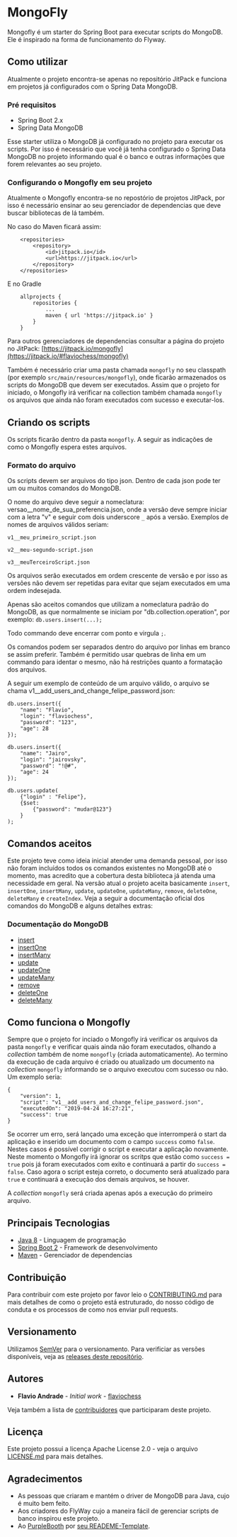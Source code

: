 # MongoFly

Mongofly é um starter do Spring Boot para executar scripts do MongoDB. Ele é inspirado na forma de funcionamento do Flyway.

## Como utilizar

Atualmente o projeto encontra-se apenas no repositório JitPack e funciona em projetos já configurados com o Spring Data MongoDB.

### Pré requisitos

* Spring Boot 2.x
* Spring Data MongoDB

Esse starter utiliza o MongoDB já configurado no projeto para executar os scripts. Por isso é necessário que você já tenha configurado o Spring Data MongoDB no projeto informando qual é o banco e outras informações que forem relevantes ao seu projeto.

### Configurando o Mongofly em seu projeto

Atualmente o Mongofly encontra-se no repostório de projetos JitPack, por isso é necessário ensinar ao seu gerenciador de dependencias que deve buscar bibliotecas de lá também.

No caso do Maven ficará assim:

```
    <repositories>
        <repository>
            <id>jitpack.io</id>
            <url>https://jitpack.io</url>
        </repository>
    </repositories>
```

E no Gradle

```
    allprojects {
		repositories {
			...
			maven { url 'https://jitpack.io' }
		}
	}
```

Para outros gerenciadores de dependencias consultar a página do projeto no JitPack: [https://jitpack.io/mongofly](https://jitpack.io/#flaviochess/mongofly)

Também é necessário criar uma pasta chamada `mongofly` no seu classpath (por exemplo `src/main/resources/mongofly`), onde ficarão armazenados os scripts do MongoDB que devem ser executados. Assim que o projeto for iniciado, o Mongofly irá verificar na collection também chamada `mongofly` os arquivos que ainda não foram executados com sucesso e executar-los.

## Criando os scripts

Os scripts ficarão dentro da pasta `mongofly`. A seguir as indicações de como o Mongofly espera estes arquivos.

### Formato do arquivo

Os scripts devem ser arquivos do tipo json. Dentro de cada json pode ter um ou muitos comandos do MongoDB.

O nome do arquivo deve seguir a nomeclatura: versao__nome_de_sua_preferencia.json, onde a versão deve sempre iniciar com a letra "v" e seguir com dois underscore `_` após a versão. Exemplos de nomes de arquivos válidos seriam:

```
v1__meu_primeiro_script.json

v2__meu-segundo-script.json

v3__meuTerceiroScript.json
```

Os arquivos serão executados em ordem crescente de versão e por isso as versões não devem ser repetidas para evitar que sejam executados em uma ordem indesejada.

Apenas são aceitos comandos que utilizam a nomeclatura padrão do MongoDB, as que normalmente se iniciam por "db.collection.operation", por exemplo: `db.users.insert(...);`

Todo commando deve encerrar com ponto e virgula `;`.

Os comandos podem ser separados dentro do arquivo por linhas em branco se assim preferir. Também é permitido usar quebras de linha em um commando para identar o mesmo, não há restrições quanto a formatação dos arquivos.

A seguir um exemplo de conteúdo de um arquivo válido, o arquivo se chama v1__add_users_and_change_felipe_password.json:

```
db.users.insert({
    "name": "Flavio",
    "login": "flaviochess",
    "password": "123",
    "age": 28
});

db.users.insert({
    "name": "Jairo",
    "login": "jairovsky",
    "password": "!@#",
    "age": 24
});

db.users.update(
    {"login" : "Felipe"}, 
    {$set: 
        {"password": "mudar@123"}
    }
);
```

## Comandos aceitos

Este projeto teve como ideia inicial atender uma demanda pessoal, por isso não foram incluídos todos os comandos existentes no MongoDB até o momento, mas acredito que a cobertura desta biblioteca já atenda uma necessidade em geral. Na versão atual o projeto aceita basicamente `insert`, `insertOne`, `insertMany`, `update`, `updateOne`, `updateMany`, `remove`, `deleteOne`, `deleteMany` e `createIndex`. Veja a seguir a documentação oficial dos comandos do MongoDB e alguns detalhes extras:

### Documentação do MongoDB

* [insert](https://docs.mongodb.com/manual/reference/method/db.collection.insert/)
* [insertOne](https://docs.mongodb.com/manual/reference/method/db.collection.insertOne/)
* [insertMany](https://docs.mongodb.com/manual/reference/method/db.collection.insertMany/)
* [update](https://docs.mongodb.com/manual/reference/method/db.collection.update/)
* [updateOne](https://docs.mongodb.com/manual/reference/method/db.collection.updateOne/)
* [updateMany](https://docs.mongodb.com/manual/reference/method/db.collection.updateMany/)
* [remove](https://docs.mongodb.com/manual/reference/method/db.collection.remove/)
* [deleteOne](https://docs.mongodb.com/manual/reference/method/db.collection.deleteOne/)
* [deleteMany](https://docs.mongodb.com/manual/reference/method/db.collection.deleteMany/)

## Como funciona o Mongofly

Sempre que o projeto for inciado o Mongofly irá verificar os arquivos da pasta `mongofly` e verificar quais ainda não foram executados, olhando a *collection* também de nome `mongofly` (criada automaticamente). Ao termino da execução de cada arquivo é criado ou atualizado um documento na *collection* `mongofly` informando se o arquivo executou com sucesso ou não. Um exemplo seria:

```
{
    "version": 1,
    "script": "v1__add_users_and_change_felipe_password.json",
    "executedOn": "2019-04-24 16:27:21",
    "success": true
}
```

Se ocorrer um erro, será lançado uma exceção que interromperá o start da aplicação e inserido um documento com o campo `success` como `false`. Nestes casos é possível corrigir o script e executar a aplicação novamente. Neste momento o Mongofly irá ignorar os scritps que estão como `success = true` pois já foram executados com exito e continuará a partir do `success = false`. Caso agora o script esteja correto, o documento será atualizado para `true` e continuará a execução dos demais arquivos, se houver.

A *collection* `mongofly` será criada apenas após a execução do primeiro arquivo.

## Principais Tecnologias

* [Java 8](https://www.oracle.com/technetwork/pt/java/javase/downloads/jdk8-downloads-2133151.html) - Linguagem de programação
* [Spring Boot 2](https://spring.io/projects/spring-boot) - Framework de desenvolvimento
* [Maven](https://maven.apache.org/) - Gerenciador de dependencias

## Contribuição

Para contribuir com este projeto por favor leio o [CONTRIBUTING.md](https://gist.github.com/PurpleBooth/b24679402957c63ec426) para mais detalhes de como o projeto está estruturado, do nosso código de conduta e os processos de como nos enviar pull requests.

## Versionamento

Utilizamos [SemVer](http://semver.org/) para o versionamento. Para verificiar as versões disponíveis, veja as [releases deste repositório](https://github.com/flaviochess/mongofly/releases).

## Autores

* **Flavio Andrade** - *Initial work* - [flaviochess](https://github.com/flaviochess)

Veja também a lista de [contribuidores](https://github.com/your/project/contributors) que participaram deste projeto.

## Licença

Este projeto possui a licença Apache License 2.0 - veja o arquivo [LICENSE.md](LICENSE.md) para mais detalhes.

## Agradecimentos

* As pessoas que criaram e mantém o driver de MongoDB para Java, cujo é muito bem feito.
* Aos criadores do FlyWay cujo a maneira fácil de gerenciar scripts de banco inspirou este projeto.
* Ao [PurpleBooth](https://github.com/PurpleBooth) por [seu READEME-Template](https://gist.github.com/PurpleBooth/109311bb0361f32d87a2).

